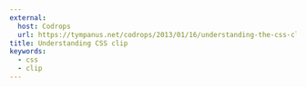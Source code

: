 ```yaml
---
external:
  host: Codrops
  url: https://tympanus.net/codrops/2013/01/16/understanding-the-css-clip-property/
title: Understanding CSS clip
keywords:
  - css
  - clip
---
```

